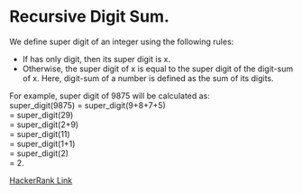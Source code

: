 # Recursive Digit Sum.
We define super digit of an integer  using the following rules:

* If  has only  digit, then its super digit is x.
* Otherwise, the super digit of x is equal to the super digit of the digit-sum of x. 
Here, digit-sum of a number is defined as the sum of its digits.

For example, super digit of 9875 will be calculated as:<br />
super_digit(9875) = super_digit(9+8+7+5) <br />
                  = super_digit(29)   <br />
                  = super_digit(2+9)  <br />
                  = super_digit(11)   <br />
                  = super_digit(1+1)  <br />
                  = super_digit(2)    <br />
                  = 2.

[HackerRank Link](https://www.hackerrank.com/challenges/recursive-digit-sum/problem)
